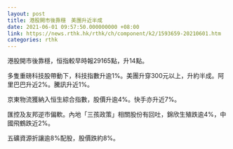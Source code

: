 ```yaml
---
layout: post
title: 港股開市後靠穩　美團升近半成
date: 2021-06-01 09:57:50.000000000 +08:00
link: https://news.rthk.hk/rthk/ch/component/k2/1593659-20210601.htm
categories: rthk
---
```


港股開市後靠穩，恒指較早時報29165點，升14點。

多隻重磅科技股帶動下，科技指數升逾1%。美團升穿300元以上，升約半成。阿里巴巴升近2%。騰訊升近1%。

京東物流獲納入恒生綜合指數，股價升逾4%。快手亦升近7%。

匯控及友邦逆市偏軟。內地「三孩政策」相關股份有回吐，錦欣生殖跌逾4%，中國飛鶴跌近2%。

五礦資源折讓逾8%配股，股價跌約8%。
